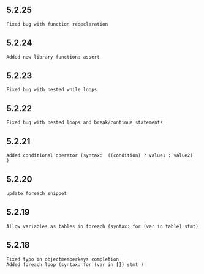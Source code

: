 ## 5.2.25
    Fixed bug with function redeclaration

## 5.2.24
    Added new library function: assert

## 5.2.23
    Fixed bug with nested while loops

## 5.2.22
    Fixed bug with nested loops and break/continue statements

## 5.2.21
    Added conditional operator (syntax:  ((condition) ? value1 : value2)  )

## 5.2.20
    update foreach snippet

## 5.2.19
    Allow variables as tables in foreach (syntax: for (var in table) stmt)

## 5.2.18
    Fixed typo in objectmemberkeys completion
    Added foreach loop (syntax: for (var in []) stmt )
